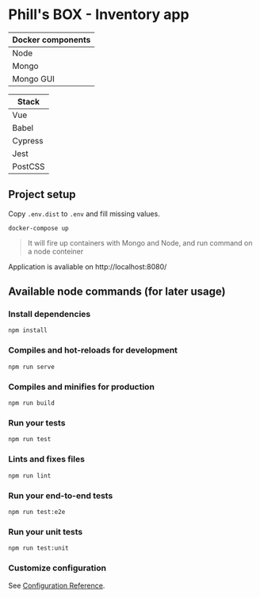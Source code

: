 # Phill's BOX - Inventory app

| Docker components |
|-|
| Node |
| Mongo | 
| Mongo GUI |

| Stack |
|-|
| Vue |
| Babel |
| Cypress |
| Jest |
| PostCSS |

## Project setup

Copy `.env.dist` to `.env` and fill missing values.

```
docker-compose up
```
>It will fire up containers with Mongo and Node, and run command on a node conteiner

Application is avaliable on http://localhost:8080/

## Available node commands (for later usage)

### Install dependencies
```
npm install
```

### Compiles and hot-reloads for development
```
npm run serve
```

### Compiles and minifies for production
```
npm run build
```

### Run your tests
```
npm run test
```

### Lints and fixes files
```
npm run lint
```

### Run your end-to-end tests
```
npm run test:e2e
```

### Run your unit tests
```
npm run test:unit
```

### Customize configuration
See [Configuration Reference](https://cli.vuejs.org/config/).
